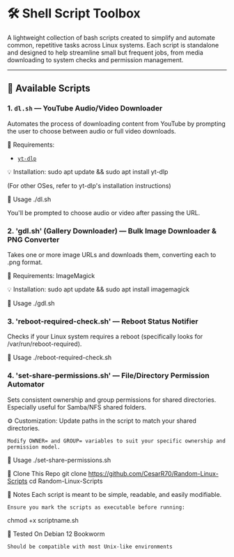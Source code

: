 # 🛠️ Shell Script Toolbox

A lightweight collection of bash scripts created to simplify and automate common, repetitive tasks across Linux systems. Each script is standalone and designed to help streamline small but frequent jobs, from media downloading to system checks and permission management.

---

## 📜 Available Scripts

### 1. `dl.sh` — YouTube Audio/Video Downloader
Automates the process of downloading content from YouTube by prompting the user to choose between audio or full video downloads.

 🔧 Requirements:
- [`yt-dlp`](https://github.com/yt-dlp/yt-dlp)

 💡 Installation:
sudo apt update && sudo apt install yt-dlp

(For other OSes, refer to yt-dlp's installation instructions)

🧪 Usage
./dl.sh

You'll be prompted to choose audio or video after passing the URL.

### 2. 'gdl.sh' (Gallery Downloader) — Bulk Image Downloader & PNG Converter

Takes one or more image URLs and downloads them, converting each to .png format.

🔧 Requirements:
    ImageMagick

💡 Installation:
sudo apt update && sudo apt install imagemagick

🧪 Usage
./gdl.sh

### 3. 'reboot-required-check.sh' — Reboot Status Notifier
Checks if your Linux system requires a reboot (specifically looks for /var/run/reboot-required).

🧪 Usage
./reboot-required-check.sh

### 4. 'set-share-permissions.sh' — File/Directory Permission Automator
Sets consistent ownership and group permissions for shared directories. Especially useful for Samba/NFS shared folders.

⚙️ Customization:
    Update paths in the script to match your shared directories.

    Modify OWNER= and GROUP= variables to suit your specific ownership and permission model.
    
🧪 Usage
./set-share-permissions.sh

📂 Clone This Repo
git clone https://github.com/CesarR70/Random-Linux-Scripts
cd Random-Linux-Scripts

🧼 Notes
    Each script is meant to be simple, readable, and easily modifiable.
    
    Ensure you mark the scripts as executable before running:
chmod +x scriptname.sh

🐧 Tested On
    Debian 12 Bookworm

    Should be compatible with most Unix-like environments

